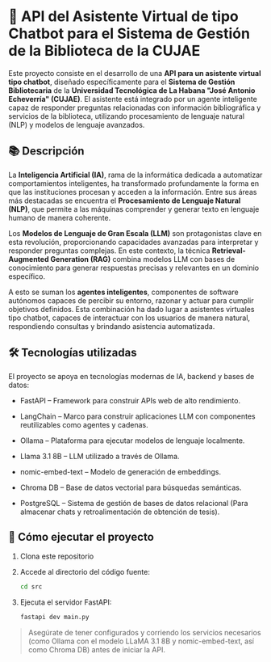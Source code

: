
# 🤖 API del Asistente Virtual de tipo Chatbot para el Sistema de Gestión de la Biblioteca de la CUJAE

Este proyecto consiste en el desarrollo de una **API para un asistente virtual tipo chatbot**, diseñado específicamente para el **Sistema de Gestión Bibliotecaria** de la **Universidad Tecnológica de La Habana "José Antonio Echeverría" (CUJAE)**. El asistente está integrado por un agente inteligente capaz de responder preguntas relacionadas con información bibliográfica y servicios de la biblioteca, utilizando procesamiento de lenguaje natural (NLP) y modelos de lenguaje avanzados.

## 📚 Descripción

La **Inteligencia Artificial (IA)**, rama de la informática dedicada a automatizar comportamientos inteligentes, ha transformado profundamente la forma en que las instituciones procesan y acceden a la información. Entre sus áreas más destacadas se encuentra el **Procesamiento de Lenguaje Natural (NLP)**, que permite a las máquinas comprender y generar texto en lenguaje humano de manera coherente.

Los **Modelos de Lenguaje de Gran Escala (LLM)** son protagonistas clave en esta revolución, proporcionando capacidades avanzadas para interpretar y responder preguntas complejas. En este contexto, la técnica **Retrieval-Augmented Generation (RAG)** combina modelos LLM con bases de conocimiento para generar respuestas precisas y relevantes en un dominio específico.

A esto se suman los **agentes inteligentes**, componentes de software autónomos capaces de percibir su entorno, razonar y actuar para cumplir objetivos definidos. Esta combinación ha dado lugar a asistentes virtuales tipo chatbot, capaces de interactuar con los usuarios de manera natural, respondiendo consultas y brindando asistencia automatizada.

## 🛠️ Tecnologías utilizadas

El proyecto se apoya en tecnologías modernas de IA, backend y bases de datos:

* FastAPI – Framework para construir APIs web de alto rendimiento.

* LangChain – Marco para construir aplicaciones LLM con componentes reutilizables como agentes y cadenas.

* Ollama – Plataforma para ejecutar modelos de lenguaje localmente.

* Llama 3.1 8B – LLM utilizado a través de Ollama.

* nomic-embed-text – Modelo de generación de embeddings.

* Chroma DB – Base de datos vectorial para búsquedas semánticas.

* PostgreSQL – Sistema de gestión de bases de datos relacional (Para almacenar chats y retroalimentación de obtención de tesis).

## 🚀 Cómo ejecutar el proyecto

1. Clona este repositorio

2. Accede al directorio del código fuente:

   ```bash
   cd src
   ```

3. Ejecuta el servidor FastAPI:

   ```bash
   fastapi dev main.py
   ```

> Asegúrate de tener configurados y corriendo los servicios necesarios (como Ollama con el modelo LLaMA 3.1 8B y nomic-embed-text, así como Chroma DB) antes de iniciar la API.


